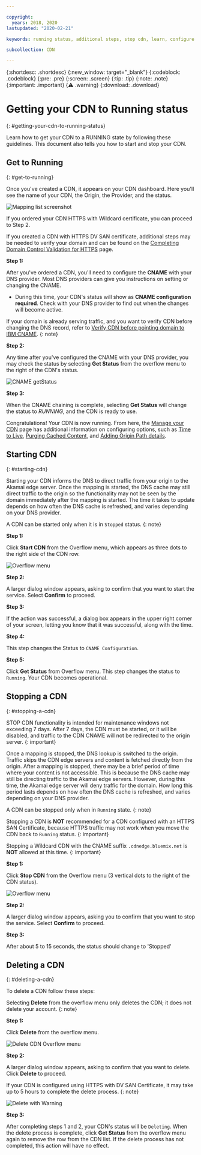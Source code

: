 ```yaml
---

copyright:
  years: 2018, 2020
lastupdated: "2020-02-21"

keywords: running status, additional steps, stop cdn, learn, configure cname, delete cdn, start cdn

subcollection: CDN

---
```


{:shortdesc: .shortdesc}
{:new_window: target="_blank"}
{:codeblock: .codeblock}
{:pre: .pre}
{:screen: .screen}
{:tip: .tip}
{:note: .note}
{:important: .important}
{:warning: .warning}
{:download: .download}

# Getting your CDN to Running status
{: #getting-your-cdn-to-running-status}

Learn how to get your CDN to a RUNNING state by following these guidelines. This document also tells you how to start and stop your CDN.

## Get to Running
{: #get-to-running}

Once you've created a CDN, it appears on your CDN dashboard. Here you'll see the name of your CDN, the Origin, the Provider, and the status.  

 ![Mapping list screenshot](images/mapping-list.png)

If you ordered your CDN HTTPS with Wildcard certificate, you can proceed to Step 2.

If you created a CDN with HTTPS DV SAN certificate, additional steps may be needed to verify your domain and can be found on the [Completing Domain Control Validation for HTTPS](/docs/CDN?topic=CDN-completing-domain-control-validation-for-https-with-dv-san#completing-domain-control-validation-for-https) page.

**Step 1:**

After you've ordered a CDN, you'll need to configure the **CNAME** with your DNS provider. Most DNS providers can give you instructions on setting or changing the CNAME.

   * During this time, your CDN's status will show as **CNAME configuration required**. Check with your DNS provider to find out when the changes will become active.

If your domain is already serving traffic, and you want to verify CDN before changing the DNS record, refer to [Verify CDN before pointing domain to IBM CNAME](/docs/CDN?topic=CDN-verify-cdn-before-pointing-domain-to-ibm-cname).
{: note}

**Step 2:**

Any time after you've configured the CNAME with your DNS provider, you may check the status by selecting **Get Status** from the overflow menu to the right of the CDN's status.

  ![CNAME getStatus](images/cname-getstatus.png)  

**Step 3:**

When the CNAME chaining is complete, selecting **Get Status** will change the status to *RUNNING*, and the CDN is ready to use.

Congratulations! Your CDN is now running. From here, the [Manage your CDN](/docs/CDN?topic=CDN-manage-your-cdn#manage-your-cdn) page has additional information on configuring options, such as [Time to Live](/docs/CDN?topic=CDN-manage-your-cdn#setting-content-caching-time-using-time-to-live), [Purging Cached Content](/docs/CDN?topic=CDN-manage-your-cdn#purging-cached-content), and [Adding Origin Path details](/docs/CDN?topic=CDN-manage-your-cdn#adding-origin-path-details).

## Starting CDN
{: #starting-cdn}

Starting your CDN informs the DNS to direct traffic from your origin to the Akamai edge server. Once the mapping is started, the DNS cache may still direct traffic to the origin so the functionality may not be seen by the domain immediately after the mapping is started. The time it takes to update depends on how often the DNS cache is refreshed, and varies depending on your DNS provider.

A CDN can be started only when it is in `Stopped` status.
{: note}

**Step 1:**

Click **Start CDN** from the Overflow menu, which appears as three dots to the right side of the CDN row.

  ![Overflow menu](images/start_cdn.png)

**Step 2:**

A larger dialog window appears, asking to confirm that you want to start the service. Select **Confirm** to proceed.

**Step 3:**

If the action was successful, a dialog box appears in the upper right corner of your screen, letting you know that it was successful, along with the time.

**Step 4:**

This step changes the Status to `CNAME Configuration`.

**Step 5:**

Click **Get Status** from Overflow menu. This step changes the status to `Running`. Your CDN becomes operational.

## Stopping a CDN
{: #stopping-a-cdn}

STOP CDN functionality is intended for maintenance windows not exceeding 7 days. After 7 days, the CDN must be started, or it will be disabled, and traffic to the CDN CNAME will not be redirected to the origin server.
{: important}

Once a mapping is stopped, the DNS lookup is switched to the origin. Traffic skips the CDN edge servers and content is fetched directly from the origin. After a mapping is stopped, there may be a brief period of time where your content is not accessible. This is because the DNS cache may still be directing traffic to the Akamai edge servers. However, during this time, the Akamai edge server will deny traffic for the domain. How long this period lasts depends on how often the DNS cache is refreshed, and varies depending on your DNS provider.

A CDN can be stopped only when in `Running` state.
{: note}

Stopping a CDN is **NOT** recommended for a CDN configured with an HTTPS SAN Certificate, because HTTPS traffic may not work when you move the CDN back to `Running` status.
{: important}

Stopping a Wildcard CDN with the CNAME suffix `.cdnedge.bluemix.net` is **NOT** allowed at this time.
{: important}

**Step 1:**

Click **Stop CDN** from the Overflow menu (3 vertical dots to the right of the CDN status).

  ![Overflow menu](images/stop_cdn.png)

**Step 2:**

A larger dialog window appears, asking you to confirm that you want to stop the service. Select **Confirm** to proceed.

**Step 3:**

After about 5 to 15 seconds, the status should change to 'Stopped'

## Deleting a CDN
{: #deleting-a-cdn}

To delete a CDN follow these steps:

Selecting **Delete** from the overflow menu only deletes the CDN; it does not delete your account.
{: note}

**Step 1:**

Click **Delete** from the overflow menu.

 ![Delete CDN Overflow menu](images/delete_cdn.png)

**Step 2:**

A larger dialog window appears, asking to confirm that you want to delete. Click **Delete** to proceed.

If your CDN is configured using HTTPS with DV SAN Certificate, it may take up to 5 hours to complete the delete process.
{: note}

  ![Delete with Warning](images/delete-with-warning.png)

**Step 3:**

After completing steps 1 and 2, your CDN's status will be `Deleting`. When the delete process is complete, click **Get Status** from the overflow menu again to remove the row from the CDN list. If the delete process has not completed, this action will have no effect.

